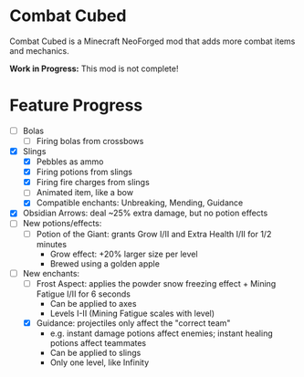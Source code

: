 # Combat Cubed

Combat Cubed is a Minecraft NeoForged mod that adds more combat items and mechanics.

**Work in Progress:** This mod is not complete!

# Feature Progress

- [ ] Bolas
  - [ ] Firing bolas from crossbows
- [X] Slings
  - [X] Pebbles as ammo
  - [X] Firing potions from slings
  - [X] Firing fire charges from slings
  - [ ] Animated item, like a bow
  - [X] Compatible enchants: Unbreaking, Mending, Guidance
- [X] Obsidian Arrows: deal ~25% extra damage, but no potion effects
- [ ] New potions/effects:
  - [ ] Potion of the Giant: grants Grow I/II and Extra Health I/II for 1/2 minutes
    - Grow effect: +20% larger size per level
    - Brewed using a golden apple
- [ ] New enchants:
  - [ ] Frost Aspect: applies the powder snow freezing effect + Mining Fatigue I/II for 6 seconds
    - Can be applied to axes
    - Levels I-II (Mining Fatigue scales with level)
  - [X] Guidance: projectiles only affect the "correct team"
    - e.g. instant damage potions affect enemies; instant healing potions affect teammates
    - Can be applied to slings
    - Only one level, like Infinity
